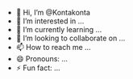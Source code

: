 - 👋 Hi, I’m @Kontakonta
- 👀 I’m interested in ...
- 🌱 I’m currently learning ...
- 💞️ I’m looking to collaborate on ...
- 📫 How to reach me ...
- 😄 Pronouns: ...
- ⚡ Fun fact: ...

<!---
Kontakonta/Kontakonta is a ✨ special ✨ repository because its `README.md` (this file) appears on your GitHub profile.
You can click the Preview link to take a look at your changes.
--->
